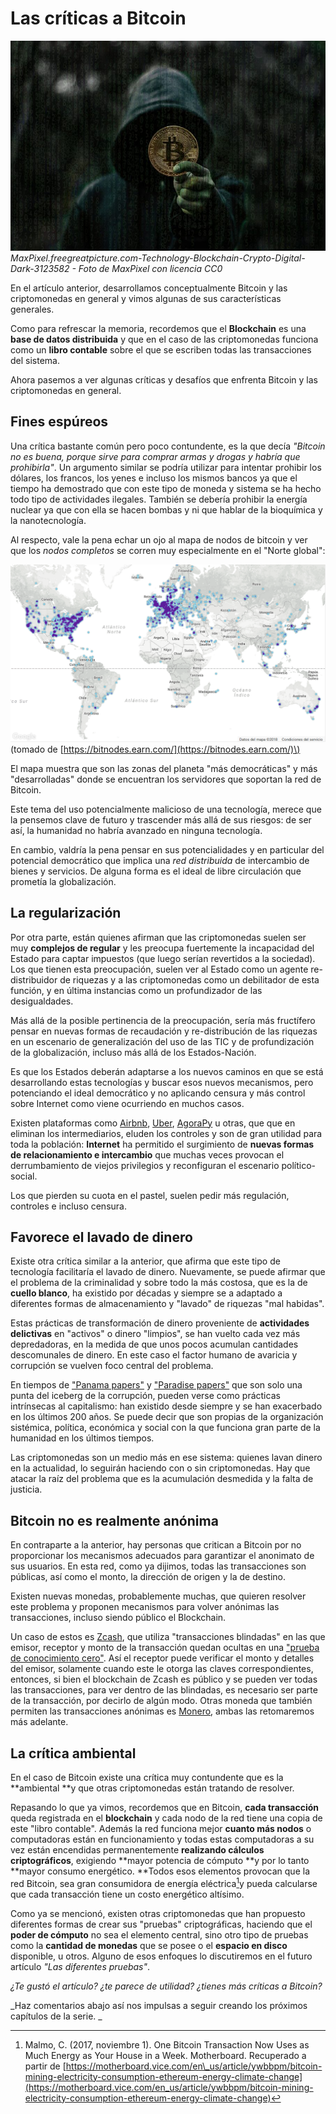 # Las críticas a Bitcoin

![](/assets/MaxPixel.freegreatpicture.com-Technology-Blockchain-Crypto-Digital-Dark-3123582-e1519791309763.jpg)_MaxPixel.freegreatpicture.com-Technology-Blockchain-Crypto-Digital-Dark-3123582 - Foto de MaxPixel con licencia CC0_

En el artículo anterior, desarrollamos conceptualmente Bitcoin y las criptomonedas en general y vimos algunas de sus características generales.

Como para refrescar la memoria, recordemos que el **Blockchain** es una **base de datos distribuida** y que en el caso de las criptomonedas funciona como un **libro contable** sobre el que se escriben todas las transacciones del sistema.

Ahora pasemos a ver algunas críticas y desafíos que enfrenta Bitcoin y las criptomonedas en general.

## Fines espúreos

Una crítica bastante común pero poco contundente, es la que decía _"Bitcoin no es buena, porque sirve para comprar armas y drogas y habría que prohibirla"_. Un argumento similar se podría utilizar para intentar prohibir los dólares, los francos, los yenes e incluso los mismos bancos ya que el tiempo ha demostrado que con este tipo de moneda y sistema se ha hecho todo tipo de actividades ilegales. También se debería prohibir la energía nuclear ya que con ella se hacen bombas y ni que hablar de la bioquímica y la nanotecnología.

Al respecto, vale la pena echar un ojo al mapa de nodos de bitcoin y ver que los _nodos completos_ se corren muy especialmente en el "Norte global":

![](/assets/mapa-nodos-bitcoin.png)\(tomado de [https://bitnodes.earn.com/](https://bitnodes.earn.com/)\)

El mapa muestra que son las zonas del planeta "más democráticas" y más "desarrolladas" donde se encuentran los servidores que soportan la red de Bitcoin.

Este tema del uso potencialmente malicioso de una tecnología, merece que la pensemos clave de futuro y trascender más allá de sus riesgos: de ser así, la humanidad no habría avanzado en ninguna tecnología.

En cambio, valdría la pena pensar en sus potencialidades y en particular del potencial democrático que implica una _red distribuida_ de intercambio de bienes y servicios. De alguna forma es el ideal de libre circulación que prometía la globalización.

## La regularización

Por otra parte, están quienes afirman que las criptomonedas suelen ser muy **complejos de regular** y les preocupa fuertemente la incapacidad del Estado para captar impuestos \(que luego serían revertidos a la sociedad\). Los que tienen esta preocupación, suelen ver al Estado como un agente re-distribuidor de riquezas y a las criptomonedas como un debilitador de esta función, y en última instancias como un profundizador de las desigualdades.

Más allá de la posible pertinencia de la preocupación, sería más fructífero pensar en nuevas formas de recaudación y re-distribución de las riquezas en un escenario de generalización del uso de las TIC y de profundización de la globalización, incluso más allá de los Estados-Nación.

Es que los Estados deberán adaptarse a los nuevos caminos en que se está desarrollando estas tecnologías  y buscar esos nuevos mecanismos, pero potenciando el ideal democrático y no aplicando censura y más control sobre Internet como viene ocurriendo en muchos casos.

Existen plataformas como [Airbnb](https://www.airbnb.com.py/), [Uber](https://www.uber.com/), [AgoraPy](https://www.redagorapy.com) u otras, que que en eliminan los intermediarios, eluden los controles y son de gran utilidad para toda la población: **Internet** ha permitido el surgimiento de **nuevas formas de relacionamiento e intercambio** que muchas veces provocan el derrumbamiento de viejos privilegios y reconfiguran el escenario político-social.

Los que pierden su cuota en el pastel, suelen pedir más regulación, controles e incluso censura.

## Favorece el lavado de dinero

Existe otra crítica similar a la anterior, que afirma que este tipo de tecnología facilitaría el lavado de dinero. Nuevamente, se puede afirmar que el problema de la criminalidad y sobre todo la más costosa, que es la de **cuello blanco**, ha existido por décadas y siempre se a adaptado a diferentes formas de almacenamiento y "lavado" de riquezas "mal habidas".

Estas prácticas de transformación de dinero proveniente de **actividades delictivas** en "activos" o dinero "limpios", se han vuelto cada vez más depredadoras, en la medida de que unos pocos acumulan cantidades descomunales de dinero. En este caso el factor humano de avaricia y corrupción se vuelven foco central del problema.

En tiempos de ["Panama papers"](https://es.wikipedia.org/wiki/Panama_Papers) y ["Paradise papers"](https://es.wikipedia.org/wiki/Paradise_Papers) que son solo una punta del iceberg de la corrupción, pueden verse como prácticas intrínsecas al capitalismo: han existido desde siempre y se han exacerbado en los últimos 200 años. Se puede decir que son propias de la organización sistémica, política, económica y social con la que funciona gran parte de la humanidad en los últimos tiempos.

Las criptomonedas son un medio más en ese sistema: quienes lavan dinero en la actualidad, lo seguirán haciendo con o sin criptomonedas. Hay que atacar la raíz del problema que es la acumulación desmedida y la falta de justicia.

## Bitcoin no es realmente anónima

En contraparte a la anterior, hay personas que critican a Bitcoin por no proporcionar los mecanismos adecuados para garantizar el anonimato de sus usuarios. En esta red, como ya dijimos, todas las transacciones son públicas, así como el monto, la dirección de origen y la de destino.

Existen nuevas monedas, probablemente muchas, que quieren resolver este problema y proponen mecanismos para volver anónimas las transacciones, incluso siendo público el Blockchain.

Un caso de estos es [Zcash](https://z.cash/), que utiliza "transacciones blindadas" en las que emisor, receptor y monto de la transacción quedan ocultas en una ["prueba de conocimiento cero"](https://es.wikipedia.org/wiki/Prueba_de_conocimiento_cero). Así el receptor puede verificar el monto y detalles del emisor, solamente cuando este le otorga las claves correspondientes, entonces, si bien el blockchain de Zcash es público y se pueden ver todas las transacciones, para ver dentro de las blindadas, es necesario ser parte de la transacción, por decirlo de algún modo. Otras moneda que también permiten las transacciones anónimas es [Monero](https://getmonero.org/), ambas las retomaremos más adelante.

## La crítica ambiental

En el caso de Bitcoin existe una crítica muy contundente que es la **ambiental **y que otras criptomonedas están tratando de resolver.

Repasando lo que ya vimos, recordemos que en Bitcoin, **cada transacción** queda registrada en el **blockchain** y cada nodo de la red tiene una copia de este "libro contable". Además la red funciona mejor **cuanto más nodos** o computadoras están en funcionamiento y todas estas computadoras a su vez están encendidas permanentemente **realizando cálculos criptográficos**, exigiendo **mayor potencia de cómputo **y por lo tanto **mayor consumo energético. **Todos esos elementos provocan que la red Bitcoin, sea gran consumidora de energía eléctrica[^1]y pueda calcularse que cada transacción tiene un costo energético altísimo.

Como ya se mencionó, existen otras criptomonedas que han propuesto diferentes formas de crear sus "pruebas" criptográficas, haciendo que el **poder de cómputo** no sea el elemento central, sino otro tipo de pruebas como la **cantidad de monedas** que se posee o el **espacio en disco** disponible, u otros. Alguno de esos enfoques lo discutiremos en el futuro artículo _"Las diferentes pruebas"_.

_¿Te gustó el artículo? ¿te parece de utilidad? ¿tienes más críticas a Bitcoin?_

_Haz comentarios abajo así nos impulsas a seguir creando los próximos capítulos de la serie. _

[^1]: Malmo, C. \(2017, noviembre 1\). One Bitcoin Transaction Now Uses as Much Energy as Your House in a Week. Motherboard. Recuperado a partir de [https://motherboard.vice.com/en\_us/article/ywbbpm/bitcoin-mining-electricity-consumption-ethereum-energy-climate-change](https://motherboard.vice.com/en_us/article/ywbbpm/bitcoin-mining-electricity-consumption-ethereum-energy-climate-change)


